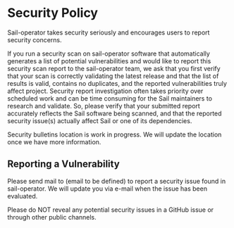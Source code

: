# Security Policy
Sail-operator takes security seriously and encourages users to report security concerns.

If you run a security scan on sail-operator software that automatically generates a list of potential vulnerabilities and would like to report this security scan report to the sail-operator team, we ask that you first verify that your scan is correctly validating the latest release and that the list of results is valid, contains no duplicates, and the reported vulnerabilities truly affect project. Security report investigation often takes priority over scheduled work and can be time consuming for the Sail maintainers to research and validate. So, please verify that your submitted report accurately reflects the Sail software being scanned, and that the reported security issue(s) actually affect Sail or one of its dependencies.

Security bulletins location is work in progress. We will update the location once we have more information.

## Reporting a Vulnerability
Please send mail to (email to be defined) to report a security issue found in sail-operator.  We will update you
via e-mail when the issue has been evaluated.

Please do NOT reveal any potential security issues in a GitHub issue or through other public channels.